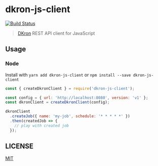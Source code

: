 # dkron-js-client

[![Build Status](https://travis-ci.org/Leadformance/dkron-js-client.svg?branch=master)](https://travis-ci.org/Leadformance/dkron-js-client)

> [DKron](https://dkron.io) REST API client for JavaScript

## Usage

### Node

Install with `yarn add dkron-js-client` or `npm install --save dkron-js-client`

```js
const { createDkronClient } = require('dkron-js-client');

const config = { url: 'http://localhost:8080', version: 'v1' };
const dkronClient = createDkronClient(config);

dkronClient
  .createJob({ name: 'my-job', schedule: '* * * * *' })
  .then(createdJob => {
    // play with created job
  });
```

## LICENSE

[MIT](LICENSE)
